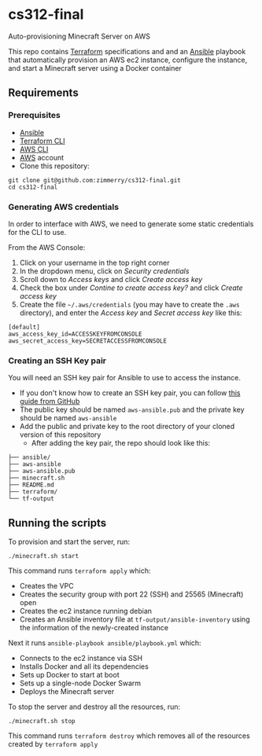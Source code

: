 # cs312-final
Auto-provisioning Minecraft Server on AWS

This repo contains [Terraform](https://developer.hashicorp.com/terraform/downloads?product_intent=terraform) specifications and and an [Ansible](https://docs.ansible.com/ansible/latest/installation_guide/intro_installation.html#installing-and-upgrading-ansible) playbook that automatically provision an AWS ec2 instance, configure the instance, and start a Minecraft server using a Docker container

## Requirements
### Prerequisites
- [Ansible](https://docs.ansible.com/ansible/latest/installation_guide/intro_installation.html#installing-and-upgrading-ansible)
- [Terraform CLI](https://developer.hashicorp.com/terraform/tutorials/aws-get-started/install-cli)
- [AWS CLI](https://docs.aws.amazon.com/cli/latest/userguide/getting-started-install.html)
- [AWS](https://aws.amazon.com/) account
- Clone this repository:
```
git clone git@github.com:zimmerry/cs312-final.git
cd cs312-final
```

### Generating AWS credentials
In order to interface with AWS, we need to generate some static credentials for the CLI to use.

From the AWS Console:
1. Click on your username in the top right corner
2. In the dropdown menu, click on _Security credentials_
3. Scroll down to _Access keys_ and click _Create access key_
4. Check the box under _Contine to create access key?_ and click _Create access key_
5. Create the file `~/.aws/credentials` (you may have to create the `.aws` directory), and enter the _Access key_ and _Secret access key_ like this:
```
[default]
aws_access_key_id=ACCESSKEYFROMCONSOLE
aws_secret_access_key=SECRETACCESSFROMCONSOLE
```

### Creating an SSH Key pair
You will need an SSH key pair for Ansible to use to access the instance.

- If you don't know how to create an SSH key pair, you can follow [this guide from GitHub](https://docs.github.com/en/authentication/connecting-to-github-with-ssh/generating-a-new-ssh-key-and-adding-it-to-the-ssh-agent)
- The public key should be named `aws-ansible.pub` and the private key should be named `aws-ansible`
- Add the public and private key to the root directory of your cloned version of this repository
  - After adding the key pair, the repo should look like this:

```
├── ansible/
├── aws-ansible
├── aws-ansible.pub
├── minecraft.sh
├── README.md
├── terraform/
└── tf-output
```

## Running the scripts

To provision and start the server, run:
```
./minecraft.sh start
```
This command runs `terraform apply` which:
- Creates the VPC
- Creates the security group with port 22 (SSH) and 25565 (Minecraft) open
- Creates the ec2 instance running debian
- Creates an Ansible inventory file at `tf-output/ansible-inventory` using the information of the newly-created instance

Next it runs `ansible-playbook ansible/playbook.yml` which:
- Connects to the ec2 instance via SSH
- Installs Docker and all its dependencies
- Sets up Docker to start at boot
- Sets up a single-node Docker Swarm
- Deploys the Minecraft server

To stop the server and destroy all the resources, run:
```
./minecraft.sh stop
```

This command runs `terraform destroy` which removes all of the resources created by `terraform apply`
